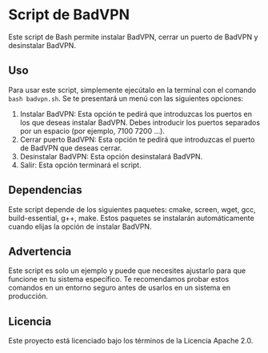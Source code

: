 # Script de BadVPN

Este script de Bash permite instalar BadVPN, cerrar un puerto de BadVPN y desinstalar BadVPN.

## Uso

Para usar este script, simplemente ejecútalo en la terminal con el comando `bash badvpn.sh`. Se te presentará un menú con las siguientes opciones:

1. Instalar BadVPN: Esta opción te pedirá que introduzcas los puertos en los que deseas instalar BadVPN. Debes introducir los puertos separados por un espacio (por ejemplo, 7100 7200 ...).
2. Cerrar puerto BadVPN: Esta opción te pedirá que introduzcas el puerto de BadVPN que deseas cerrar.
3. Desinstalar BadVPN: Esta opción desinstalará BadVPN.
4. Salir: Esta opción terminará el script.

## Dependencias

Este script depende de los siguientes paquetes: cmake, screen, wget, gcc, build-essential, g++, make. Estos paquetes se instalarán automáticamente cuando elijas la opción de instalar BadVPN.

## Advertencia

Este script es solo un ejemplo y puede que necesites ajustarlo para que funcione en tu sistema específico. Te recomendamos probar estos comandos en un entorno seguro antes de usarlos en un sistema en producción. 

## Licencia

Este proyecto está licenciado bajo los términos de la Licencia Apache 2.0.

